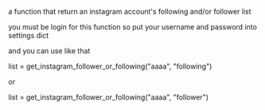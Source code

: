 a function that return an instagram account's following and/or follower list

you must be login for this function so put your username and password into settings dict

and you can use like that

list = get_instagram_follower_or_following("aaaa", "following")

or

list = get_instagram_follower_or_following("aaaa", "follower")
